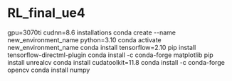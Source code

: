 # RL_final_ue4
gpu=3070ti cudnn=8.6 installations conda create --name new_environment_name python=3.10 conda activate new_environment_name conda install tensorflow=2.10 pip install tensorflow-directml-plugin conda install -c conda-forge matplotlib pip install unrealcv conda install cudatoolkit=11.8 conda install -c conda-forge opencv conda install numpy
